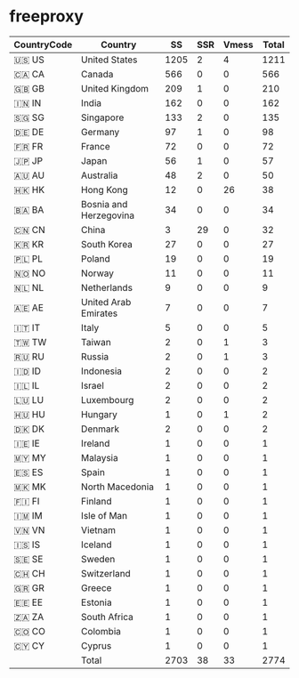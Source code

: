 # freeproxy

|CountryCode|Country|SS|SSR|Vmess|Total|
|  ----  | ----  |  ----  | ----  |  ----  | ----  |
|🇺🇸 US|United States|1205|2|4|1211|
|🇨🇦 CA|Canada|566|0|0|566|
|🇬🇧 GB|United Kingdom|209|1|0|210|
|🇮🇳 IN|India|162|0|0|162|
|🇸🇬 SG|Singapore|133|2|0|135|
|🇩🇪 DE|Germany|97|1|0|98|
|🇫🇷 FR|France|72|0|0|72|
|🇯🇵 JP|Japan|56|1|0|57|
|🇦🇺 AU|Australia|48|2|0|50|
|🇭🇰 HK|Hong Kong|12|0|26|38|
|🇧🇦 BA|Bosnia and Herzegovina|34|0|0|34|
|🇨🇳 CN|China|3|29|0|32|
|🇰🇷 KR|South Korea|27|0|0|27|
|🇵🇱 PL|Poland|19|0|0|19|
|🇳🇴 NO|Norway|11|0|0|11|
|🇳🇱 NL|Netherlands|9|0|0|9|
|🇦🇪 AE|United Arab Emirates|7|0|0|7|
|🇮🇹 IT|Italy|5|0|0|5|
|🇹🇼 TW|Taiwan|2|0|1|3|
|🇷🇺 RU|Russia|2|0|1|3|
|🇮🇩 ID|Indonesia|2|0|0|2|
|🇮🇱 IL|Israel|2|0|0|2|
|🇱🇺 LU|Luxembourg|2|0|0|2|
|🇭🇺 HU|Hungary|1|0|1|2|
|🇩🇰 DK|Denmark|2|0|0|2|
|🇮🇪 IE|Ireland|1|0|0|1|
|🇲🇾 MY|Malaysia|1|0|0|1|
|🇪🇸 ES|Spain|1|0|0|1|
|🇲🇰 MK|North Macedonia|1|0|0|1|
|🇫🇮 FI|Finland|1|0|0|1|
|🇮🇲 IM|Isle of Man|1|0|0|1|
|🇻🇳 VN|Vietnam|1|0|0|1|
|🇮🇸 IS|Iceland|1|0|0|1|
|🇸🇪 SE|Sweden|1|0|0|1|
|🇨🇭 CH|Switzerland|1|0|0|1|
|🇬🇷 GR|Greece|1|0|0|1|
|🇪🇪 EE|Estonia|1|0|0|1|
|🇿🇦 ZA|South Africa|1|0|0|1|
|🇨🇴 CO|Colombia|1|0|0|1|
|🇨🇾 CY|Cyprus|1|0|0|1|
||Total|2703|38|33|2774|
